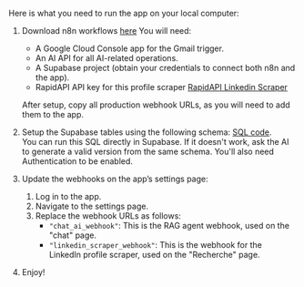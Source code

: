 Here is what you need to run the app on your local computer:

1. Download n8n workflows [here](Workflow)
   You will need:
   - A Google Cloud Console app for the Gmail trigger.  
   - An AI API for all AI-related operations.  
   - A Supabase project (obtain your credentials to connect both n8n and the app).
   - RapidAPI API key for this profile scraper [RapidAPI Linkedin Scraper](https://rapidapi.com/rockapis-rockapis-default/api/linkedin-data-api)
  
   After setup, copy all production webhook URLs, as you will need to add them to the app.

2. Setup the Supabase tables using the following schema: [SQL code](<sql schema.md>).  
   You can run this SQL directly in Supabase. If it doesn't work, ask the AI to generate a valid version from the same schema.
   You'll also need Authentication to be enabled.


3. Update the webhooks on the app’s settings page:  
   1. Log in to the app.
   2. Navigate to the settings page.  
   3. Replace the webhook URLs as follows:  
      - `"chat_ai_webhook"`: This is the RAG agent webhook, used on the "chat" page.  
      - `"linkedin_scraper_webhook"`: This is the webhook for the LinkedIn profile scraper, used on the "Recherche" page.

4. Enjoy!
